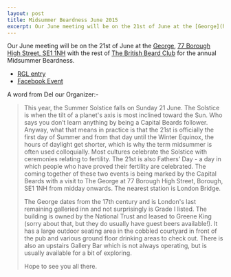 ```yaml
---
layout: post
title: Midsummer Beardness June 2015
excerpt: Our June meeting will be on the 21st of June at the [George](http://www.george-southwark.co.uk/), [ 77 Borough High Street, SE1 1NH](http://www.openstreetmap.org/?mlat=51.504183110177&mlon=-0.0901616522391727&zoom=15)
---
```


Our June meeting will be on the 21st of June at the [George](http://www.george-southwark.co.uk/), [ 77 Borough High Street, SE1 1NH](http://www.openstreetmap.org/?mlat=51.504183110177&mlon=-0.0901616522391727&zoom=15) with the rest of [The British Beard Club](http://thebritishbeardclub.org) for the annual Midsummer Beardness.

- [RGL entry](http://london.randomness.org.uk/wiki.cgi?George,_SE1_1NH)
- [Facebook Event](https://www.facebook.com/events/876596112401261/)

A word from Del our Organizer:-

> This year, the Summer Solstice falls on Sunday 21 June.  The Solstice is when
> the tilt of a planet's axis is most inclined toward the Sun.  Who says you
> don’t learn anything by being a Capital Beards follower.  Anyway, what that
> means in practice is that the 21st is officially the first day of Summer and
> from that day until the Winter Equinox, the hours of daylight get shorter,
> which is why the term midsummer is often used colloquially.   Most cultures
> celebrate the Solstice with ceremonies relating to fertility.  The 21st is
> also Fathers’ Day - a day in which people who have proved their fertility are
> celebrated.  The coming together of these two events is being marked by the
> Capital Beards with a visit to The George at 77 Borough High Street, Borough,
> SE1 1NH from midday onwards. The nearest station is London Bridge.
>
>
> The George dates from the 17th century and is London's last remaining
> galleried inn and not surprisingly is Grade I listed. The building is owned
> by the National Trust and leased to Greene King (sorry about that, but they
> do usually have guest beers available!).  It has a large outdoor seating area
> in the cobbled courtyard in front of the pub and various ground floor
> drinking areas to check out.  There is also an upstairs Gallery Bar which is
> not always operating, but is usually available for a bit of exploring. 
>
> 
> Hope to see you all there.
